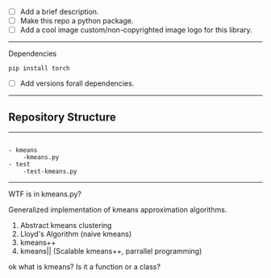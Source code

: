 - [ ] Add a brief description.
- [ ] Make this repo a python package.
- [ ] Add a cool image custom/non-copyrighted image logo for this library.
---

Dependencies
```shell
pip install torch
```
- [ ] Add versions forall dependencies.
---

## Repository Structure
---

```

- kmeans
	-kmeans.py
- test
	-test-kmeans.py
```

---

WTF is in kmeans.py?

Generalized implementation of kmeans approximation algorithms.

1. Abstract kmeans clustering
2. Lloyd's Algorithm (naive kmeans)
3. kmeans++
4. kmeans|| (Scalable kmeans++, parrallel programming)


ok what is kmeans? Is it a function or a class?
